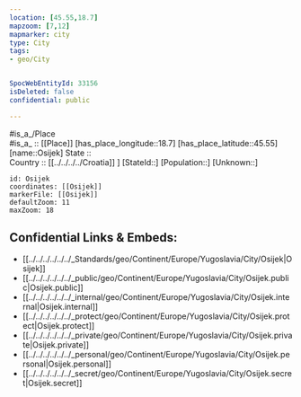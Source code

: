 ```yaml
---
location: [45.55,18.7] 
mapzoom: [7,12] 
mapmarker: city 
type: City
tags:
- geo/City


SpocWebEntityId: 33156
isDeleted: false
confidential: public

---
```

#is_a_/Place  
#is_a_ :: [[Place]] 
[has_place_longitude::18.7] 
[has_place_latitude::45.55] 
[name::Osijek] 
State ::  
Country :: [[../../../../Croatia]] ] 
[StateId::] 
[Population::] 
[Unknown::] 


```leaflet
id: Osijek
coordinates: [[Osijek]] 
markerFile: [[Osijek]] 
defaultZoom: 11 
maxZoom: 18
```


## Confidential Links & Embeds: 
- [[../../../../../../_Standards/geo/Continent/Europe/Yugoslavia/City/Osijek|Osijek]] 
- [[../../../../../../_public/geo/Continent/Europe/Yugoslavia/City/Osijek.public|Osijek.public]] 
- [[../../../../../../_internal/geo/Continent/Europe/Yugoslavia/City/Osijek.internal|Osijek.internal]] 
- [[../../../../../../_protect/geo/Continent/Europe/Yugoslavia/City/Osijek.protect|Osijek.protect]] 
- [[../../../../../../_private/geo/Continent/Europe/Yugoslavia/City/Osijek.private|Osijek.private]] 
- [[../../../../../../_personal/geo/Continent/Europe/Yugoslavia/City/Osijek.personal|Osijek.personal]] 
- [[../../../../../../_secret/geo/Continent/Europe/Yugoslavia/City/Osijek.secret|Osijek.secret]] 
